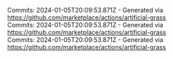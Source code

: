 Commits: 2024-01-05T20:09:53.871Z - Generated via https://github.com/marketplace/actions/artificial-grass
<br>
Commits: 2024-01-05T20:09:53.871Z - Generated via https://github.com/marketplace/actions/artificial-grass
<br>
Commits: 2024-01-05T20:09:53.871Z - Generated via https://github.com/marketplace/actions/artificial-grass
<br>
